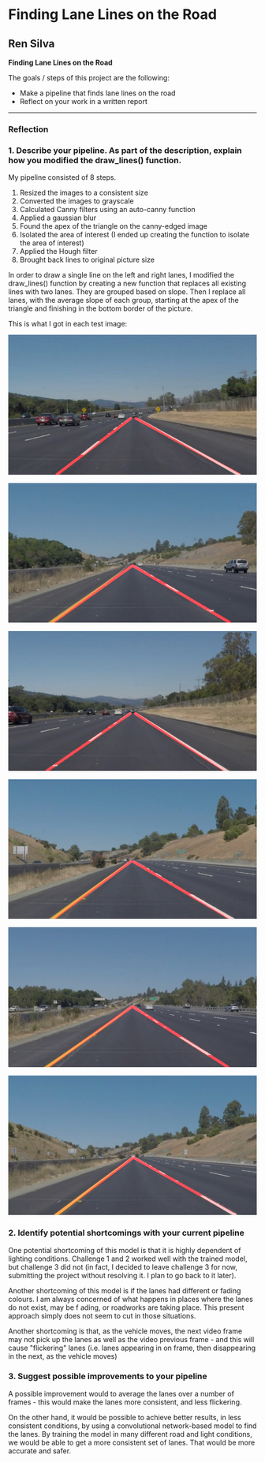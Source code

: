 # **Finding Lane Lines on the Road** 

## Ren Silva


**Finding Lane Lines on the Road**

The goals / steps of this project are the following:
* Make a pipeline that finds lane lines on the road
* Reflect on your work in a written report


[//]: # (Image References)

[image1]: ./examples/grayscale.jpg "Grayscale"

---

### Reflection

### 1. Describe your pipeline. As part of the description, explain how you modified the draw_lines() function.

My pipeline consisted of 8 steps. 

1. Resized the images to a consistent size
2. Converted the images to grayscale
3. Calculated Canny filters using an auto-canny function
4. Applied a gaussian blur
5. Found the apex of the triangle on the canny-edged image
6. Isolated the area of interest (I ended up creating the function to isolate the area of interest)
7. Applied the Hough filter
8. Brought back lines to original picture size

In order to draw a single line on the left and right lanes, I modified the draw_lines() function by creating a new function that replaces all existing lines with two lanes. They are grouped based on slope. Then I replace all lanes, with the average slope of each group, starting at the apex of the triangle and finishing in the bottom border of the picture.

This is what I got in each test image:

![solidWhiteCurve.jpg](test_images_output/solidWhiteCurve.jpg)

![solidYellowCurve.jpg](test_images_output/solidYellowCurve.jpg)

![solidWhiteRight.jpg](test_images_output/solidWhiteRight.jpg)

![solidYellowCurve2.jpg](test_images_output/solidYellowCurve2.jpg)

![solidYellowLeft.jpg](test_images_output/solidYellowLeft.jpg)

![whiteCarLaneSwitch.jpg](test_images_output/whiteCarLaneSwitch.jpg)

### 2. Identify potential shortcomings with your current pipeline

One potential shortcoming of this model is that it is highly dependent of lighting conditions. Challenge 1 and 2 worked well with the trained model, but challenge 3 did not (in fact, I decided to leave challenge 3 for now, submitting the project without resolving it. I plan to go back to it later). 

Another shortcoming of this model is if the lanes had different or fading colours. I am always concerned of what happens in places where the lanes do not exist, may be f ading, or roadworks are taking place. This present approach simply does not seem to cut in those situations.

Another shortcoming is that, as the vehicle moves, the next video frame may not pick up the lanes as well as the video previous frame - and this will cause "flickering" lanes (i.e. lanes appearing in on frame, then disappearing in the next, as the vehicle moves)


### 3. Suggest possible improvements to your pipeline

A possible improvement would to average the lanes over a number of frames - this would make the lanes more consistent, and less flickering.

On the other hand, it would be possible to achieve better results, in less consistent conditions, by using a convolutional network-based model to find the lanes. By training the model in many different road and light conditions, we would be able to get a more consistent set of lanes. That would be more accurate and safer.

